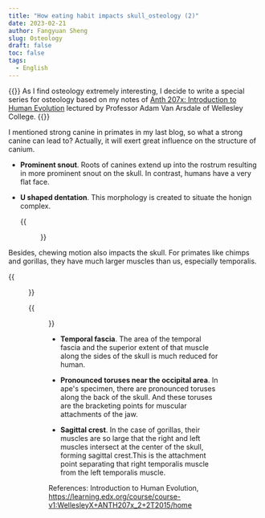 ```yaml
---
title: "How eating habit impacts skull_osteology (2)"
date: 2023-02-21
author: Fangyuan Sheng
slug: Osteology
draft: false
toc: false
tags:
  - English
---
```


{{<block class="info">}}
As I find osteology extremely interesting, I decide to write a special series for osteology based on my notes of [Anth 207x: Introduction to Human Evolution](https://learning.edx.org/course/course-v1:WellesleyX+ANTH207x_2+2T2015/home) lectured by Professor Adam Van Arsdale of Wellesley College. {{<end>}}


I mentioned strong canine in primates in my last blog, so what a strong canine can lead to? Actually, it will exert great influence on the structure of canium. 

 - **Prominent snout**. Roots of canines extend up into the rostrum resulting in more prominent snout on the skull. In contrast, humans have a very flat face.

- **U shaped dentation**. This morphology is created to situate the honign complex. 
  
   {{<figure src="https://hellenshengfy.github.io/dentation.jpg">}}

Besides, chewing motion also impacts the skull. For primates like chimps and gorillas, they have much larger muscles than us, especially temporalis. 
  
   {{<figure src="https://hellenshengfy.github.io/temporalis.jpg" title="source:https://thewellnessdigest.com/temporalis-muscle-headaches-head-cheek-teeth-pain">}}
  
   {{<figure src="https://hellenshengfy.github.io/osteo.jpg">}}

- **Temporal fascia**. The area of the temporal fascia and the superior extent of that muscle along the sides of the skull is much reduced for human.
  
- **Pronounced toruses near the occipital area**. In ape's specimen, there are pronounced toruses along the back of the skull. And these toruses are the bracketing points for muscular attachments of the jaw. 

- **Sagittal crest**. In the case of gorillas, their muscles are so large that the right and left muscles intersect at the center of the skull, forming sagittal crest.This is the attachment point separating that right temporalis muscle from the left temporalis muscle.
  


References: Introduction to Human Evolution, https://learning.edx.org/course/course-v1:WellesleyX+ANTH207x_2+2T2015/home
